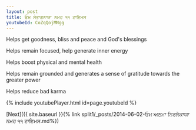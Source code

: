 ```yaml
---
layout: post
title: ਓਮ ਸੰਭਾਗਨਾਯਾ ਨਮਹ ੧੧ ਟਾਇਮਸ
youtubeId: CoZqQojMNgg
---
```

 
 
Helps get goodness, bliss and peace and God's blessings
 
Helps remain focused, help generate inner energy 
 
Helps boost physical and mental health 
 
Helps remain grounded and generates a sense of gratitude towards the greater power 
 
Helps reduce bad karma
 
 
 
 


{% include youtubePlayer.html id=page.youtubeId %}
 
[Next]({{ site.baseurl }}{% link  split1/_posts/2014-06-02-ਓਮ ਅਠਮਾ ਨਿਰਲੋਕਾਯਾ ਨਮਹ ੧੧ ਟਾਇਮਸ.md%})
 
